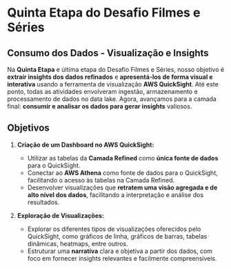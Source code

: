 # Quinta Etapa do Desafio Filmes e Séries

## Consumo dos Dados - Visualização e Insights

Na **Quinta Etapa** e última etapa do Desafio Filmes e Séries, nosso objetivo é **extrair insights dos dados refinados** e **apresentá-los de forma visual e interativa** usando a ferramenta de visualização **AWS QuickSight**. Até este ponto, todas as atividades envolveram ingestão, armazenamento e processamento de dados no data lake. Agora, avançamos para a camada final: **consumir e analisar os dados para gerar insights** valiosos.

## Objetivos

1. **Criação de um Dashboard no AWS QuickSight:**
   - Utilizar as tabelas da **Camada Refined** como **única fonte de dados** para o QuickSight.
   - Conectar ao **AWS Athena** como fonte de dados para o QuickSight, facilitando o acesso às tabelas na Camada Refined.
   - Desenvolver visualizações que **retratem uma visão agregada e de alto nível dos dados**, facilitando a interpretação e análise dos resultados.

2. **Exploração de Visualizações:**
   - Explorar os diferentes tipos de visualizações oferecidos pelo QuickSight, como gráficos de linha, gráficos de barras, tabelas dinâmicas, heatmaps, entre outros.
   - Estruturar uma **narrativa** clara e objetiva a partir dos dados, com foco em fornecer insights relevantes e facilmente compreensíveis.

